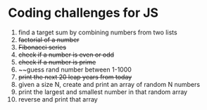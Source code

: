 # Coding challenges for JS

1. find a target sum by combining numbers from two lists
2. ~~factorial of a number~~
3. ~~Fibonacci series~~
4. ~~check if a number is even or odd~~
5. ~~check if a number is prime~~
6. ~~guess rand number between 1-1000
7. ~~print the next 20 leap years from today~~
8. given a size N, create and print an array of random N numbers
9. print the largest and smallest number in that random array
10. reverse and print that array
